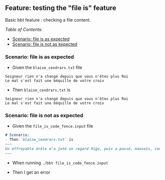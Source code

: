 <!-- omit from toc -->
## Feature: testing the "file is" feature

Basic bbt feature : checking a file content.  

_Table of Contents:_
- [Scenario: file is as expected](#scenario-file-is-as-expected)
- [Scenario: file is not as expected](#scenario-file-is-not-as-expected)

### Scenario: file is as expected

- Given the `blaise_cendrars.txt` file
```
Seigneur rien n'a changé depuis que vous n'êtes plus Roi
Le mal s'est fait une béquille de votre croix
```

- Then `blaise_cendrars.txt` is
```
Seigneur rien n'a changé depuis que vous n'êtes plus Roi
Le mal s'est fait une béquille de votre croix
```

### Scenario: file is not as expected

- Given the `file_is_code_fence.input` file
```md
# Scenario: 
- Then `blaise_cendrars.txt` is
~~~
Un effroyable drôle m'a jeté un regard Aigu, puis a passé, mauvais, comme un poignard.
~~~
```

- When running `./bbt file_is_code_fence.input`

- Then I get an error
